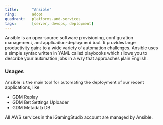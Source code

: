 ```yaml
---
title:      "Ansible"
ring:       adopt
quadrant:   platforms-and-services
tags:       [server, devops, deployment]
---
```


Ansible is an open-source software provisioning, configuration management, and application-deployment tool. It provides large productivity gains to a wide variety of automation challenges. Ansible uses a simple syntax written in YAML called playbooks which allows you to describe your automation jobs in a way that approaches plain English.

### Usages
Ansible is the main tool for automating the deployment of our recent applications, like 
- GDM Replay
- GDM Bet Settings Uploader
- GDM Metadata DB

All AWS services in the iGamingStudio account are managed by Ansible.
